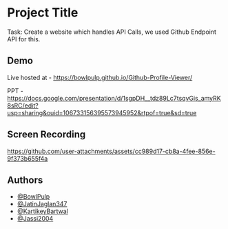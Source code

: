 
# Project Title

Task: Create a website which handles API Calls, we used Github Endpoint API for this. 


## Demo

Live hosted at - https://bowlpulp.github.io/Github-Profile-Viewer/

PPT - https://docs.google.com/presentation/d/1sgpDH__tdz89Lc7tsqvGis_amyRK8sRC/edit?usp=sharing&ouid=106733156395573945952&rtpof=true&sd=true
## Screen Recording

https://github.com/user-attachments/assets/cc989d17-cb8a-4fee-856e-9f373b655f4a

## Authors

- [@BowlPulp](http://github.com/BowlPulp)
- [@JatinJaglan347](https://github.com/JatinJaglan347)
- [@KartikeyBartwal](https://github.com/KartikeyBartwal)
- [@Jassi2004](https://github.com/Jassi2004)

